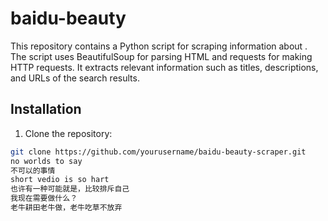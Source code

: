 # baidu-beauty
This repository contains a Python script for scraping information about . The script uses BeautifulSoup for parsing HTML and requests for making HTTP requests. It extracts relevant information such as titles, descriptions, and URLs of the search results. 


## Installation

1. Clone the repository:

```sh
git clone https://github.com/yourusername/baidu-beauty-scraper.git
no worlds to say
不可以的事情
short vedio is so hart
也许有一种可能就是，比较排斥自己
我现在需要做什么？
老牛耕田老牛做，老牛吃草不放弃
